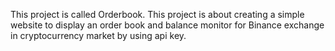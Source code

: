 This project is called Orderbook. This project is about creating a simple website to display an order book and balance monitor for Binance exchange in cryptocurrency market by using api key.
